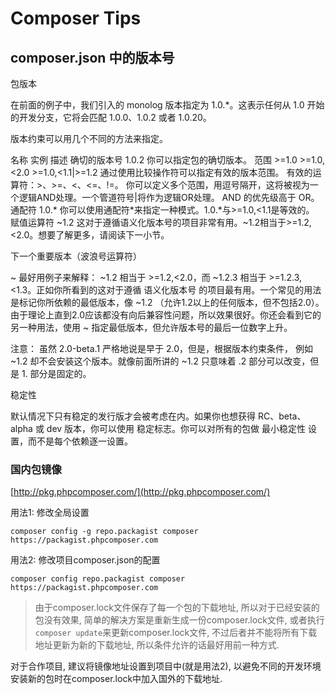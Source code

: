 # Composer Tips

## composer.json 中的版本号

包版本

在前面的例子中，我们引入的 monolog 版本指定为 1.0.*。这表示任何从 1.0 开始的开发分支，它将会匹配 1.0.0、1.0.2 或者 1.0.20。

版本约束可以用几个不同的方法来指定。

名称  实例  描述
确切的版本号  1.0.2   你可以指定包的确切版本。
范围  >=1.0 >=1.0,<2.0 >=1.0,<1.1|>=1.2   通过使用比较操作符可以指定有效的版本范围。 
有效的运算符：>、>=、<、<=、!=。 
你可以定义多个范围，用逗号隔开，这将被视为一个逻辑AND处理。一个管道符号|将作为逻辑OR处理。 
AND 的优先级高于 OR。
通配符 1.0.*   你可以使用通配符*来指定一种模式。1.0.*与>=1.0,<1.1是等效的。
赋值运算符   ~1.2    这对于遵循语义化版本号的项目非常有用。~1.2相当于>=1.2,<2.0。想要了解更多，请阅读下一小节。

下一个重要版本（波浪号运算符）

~ 最好用例子来解释： ~1.2 相当于 >=1.2,<2.0，而 ~1.2.3 相当于 >=1.2.3,<1.3。正如你所看到的这对于遵循 语义化版本号 的项目最有用。一个常见的用法是标记你所依赖的最低版本，像 ~1.2 （允许1.2以上的任何版本，但不包括2.0）。由于理论上直到2.0应该都没有向后兼容性问题，所以效果很好。你还会看到它的另一种用法，使用 ~ 指定最低版本，但允许版本号的最后一位数字上升。

注意： 虽然 2.0-beta.1 严格地说是早于 2.0，但是，根据版本约束条件， 例如 ~1.2 却不会安装这个版本。就像前面所讲的 ~1.2 只意味着 .2 部分可以改变，但是 1. 部分是固定的。

稳定性

默认情况下只有稳定的发行版才会被考虑在内。如果你也想获得 RC、beta、alpha 或 dev 版本，你可以使用 稳定标志。你可以对所有的包做 最小稳定性 设置，而不是每个依赖逐一设置。

### 国内包镜像

[http://pkg.phpcomposer.com/](http://pkg.phpcomposer.com/)

用法1: 修改全局设置

```
composer config -g repo.packagist composer https://packagist.phpcomposer.com
```

用法2: 修改项目composer.json的配置

```
composer config repo.packagist composer https://packagist.phpcomposer.com
```

> 由于composer.lock文件保存了每一个包的下载地址, 所以对于已经安装的包没有效果, 简单的解决方案是重新生成一份composer.lock文件, 或者执行`composer update`来更新composer.lock文件, 不过后者并不能将所有下载地址更新为新的下载地址, 所以条件允许的话最好用前一种方式.

对于合作项目, 建议将镜像地址设置到项目中(就是用法2), 以避免不同的开发环境安装新的包时在composer.lock中加入国外的下载地址.
